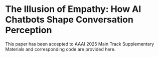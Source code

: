 # The Illusion of Empathy: How AI Chatbots Shape Conversation Perception
This paper has been accepted to AAAI 2025 Main Track
Supplementary Materials and corresponding code are provided here. 
